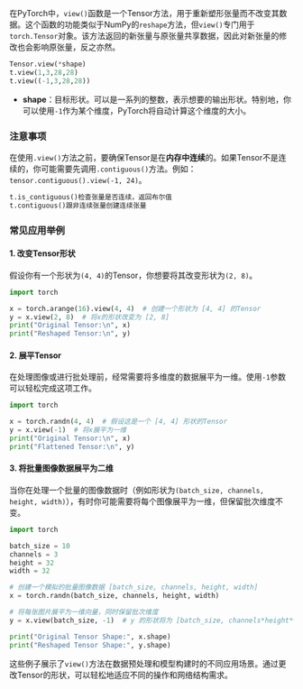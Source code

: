 在PyTorch中，`view()`函数是一个Tensor方法，用于重新塑形张量而不改变其数据。这个函数的功能类似于NumPy的`reshape`方法，但`view()`专门用于`torch.Tensor`对象。该方法返回的新张量与原张量共享数据，因此对新张量的修改也会影响原张量，反之亦然。


```python
Tensor.view(*shape)
t.view(1,3,28,28)
t.view((-1,3,28,28))
```


- **shape**：目标形状。可以是一系列的整数，表示想要的输出形状。特别地，你可以使用`-1`作为某个维度，PyTorch将自动计算这个维度的大小。

### 注意事项

在使用`.view()`方法之前，要确保Tensor是在**内存中连续**的。如果Tensor不是连续的，你可能需要先调用`.contiguous()`方法。例如：`tensor.contiguous().view(-1, 24)`。

```python
t.is_contiguous()检查张量是否连续，返回布尔值
t.contiguous()跟非连续张量创建连续张量
```



### 常见应用举例

#### 1. 改变Tensor形状

假设你有一个形状为`(4, 4)`的Tensor，你想要将其改变形状为`(2, 8)`。

```python
import torch

x = torch.arange(16).view(4, 4)  # 创建一个形状为 [4, 4] 的Tensor
y = x.view(2, 8)  # 将x的形状改变为 [2, 8]
print("Original Tensor:\n", x)
print("Reshaped Tensor:\n", y)
```

#### 2. 展平Tensor

在处理图像或进行批处理前，经常需要将多维度的数据展平为一维。使用`-1`参数可以轻松完成这项工作。

```python
import torch

x = torch.randn(4, 4)  # 假设这是一个 [4, 4] 形状的Tensor
y = x.view(-1)  # 将x展平为一维
print("Original Tensor:\n", x)
print("Flattened Tensor:\n", y)
```

#### 3. 将批量图像数据展平为二维

当你在处理一个批量的图像数据时（例如形状为`(batch_size, channels, height, width)`），有时你可能需要将每个图像展平为一维，但保留批次维度不变。

```python
import torch

batch_size = 10
channels = 3
height = 32
width = 32

# 创建一个模拟的批量图像数据 [batch_size, channels, height, width]
x = torch.randn(batch_size, channels, height, width)

# 将每张图片展平为一维向量，同时保留批次维度
y = x.view(batch_size, -1)  # y 的形状将为 [batch_size, channels*height*width]

print("Original Tensor Shape:", x.shape)
print("Reshaped Tensor Shape:", y.shape)
```

这些例子展示了`view()`方法在数据预处理和模型构建时的不同应用场景。通过更改Tensor的形状，可以轻松地适应不同的操作和网络结构需求。